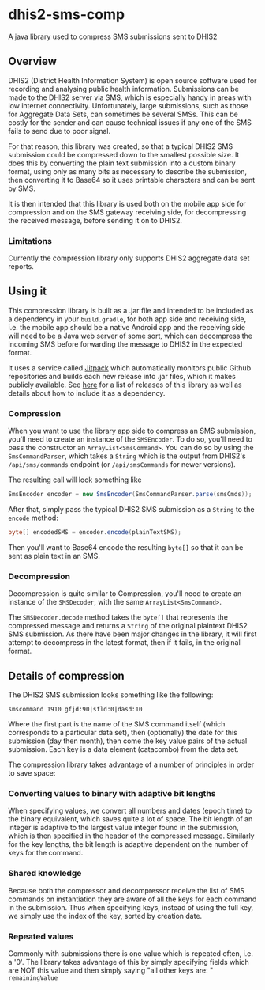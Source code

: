 # dhis2-sms-comp

A java library used to compress SMS submissions sent to DHIS2

## Overview

DHIS2 (District Health Information System) is open source software used for recording and analysing public health information. Submissions can be made to the DHIS2 server via SMS, which is especially handy in areas with low internet connectivity. Unfortunately, large submissions, such as those for Aggregate Data Sets, can sometimes be several SMSs. This can be costly for the sender and can cause technical issues if any one of the SMS fails to send due to poor signal.

For that reason, this library was created, so that a typical DHIS2 SMS submission could be compressed down to the smallest possible size. It does this by converting the plain text submission into a custom binary format, using only as many bits as necessary to describe the submission, then converting it to Base64 so it uses printable characters and can be sent by SMS.

It is then intended that this library is used both on the mobile app side for compression and on the SMS gateway receiving side, for decompressing the received message, before sending it on to DHIS2.

### Limitations

Currently the compression library only supports DHIS2 aggregate data set reports.

## Using it

This compression library is built as a .jar file and intended to be included as a dependency in your `build.gradle`, for both app side and receiving side, i.e. the mobile app should be a native Android app and the receiving side will need to be a Java web server of some sort, which can decompress the incoming SMS before forwarding the message to DHIS2 in the expected format.

It uses a service called [Jitpack](https://jitpack.io) which automatically monitors public Github repositories and builds each new release into .jar files, which it makes publicly available. See [here](https://jitpack.io/#eHealthAfrica/dhis2-sms-comp) for a list of releases of this library as well as details about how to include it as a dependency.

### Compression

When you want to use the library app side to compress an SMS submission, you'll need to create an instance of the `SMSEncoder`. To do so, you'll need to pass the constructor an `ArrayList<SmsCommand>`. You can do so by using the `SmsCommandParser`, which takes a `String` which is the output from DHIS2's `/api/sms/commands` endpoint (or `/api/smsCommands` for newer versions).

The resulting call will look something like

```java
SmsEncoder encoder = new SmsEncoder(SmsCommandParser.parse(smsCmds));
```

After that, simply pass the typical DHIS2 SMS submission as a `String` to the `encode` method:

```java
byte[] encodedSMS = encoder.encode(plainTextSMS);
```

Then you'll want to Base64 encode the resulting `byte[]` so that it can be sent as plain text in an SMS.

### Decompression

Decompression is quite similar to Compression, you'll need to create an instance of the `SMSDecoder`, with the same `ArrayList<SmsCommand>`.

The `SMSDecoder.decode` method takes the `byte[]` that represents the compressed message and returns a `String` of the original plaintext DHIS2 SMS submission. As there have been major changes in the library, it will first attempt to decompress in the latest format, then if it fails, in the original format.

## Details of compression

The DHIS2 SMS submission looks something like the following:

```
smscommand 1910 gfjd:90|sfld:0|dasd:10
```

Where the first part is the name of the SMS command itself (which corresponds to a particular data set), then (optionally) the date for this submission (day then month), then come the key value pairs of the actual submission. Each key is a data element (catacombo) from the data set.

The compression library takes advantage of a number of principles in order to save space:

### Converting values to binary with adaptive bit lengths

When specifying values, we convert all numbers and dates (epoch time) to the binary equivalent, which saves quite a lot of space. The bit length of an integer is adaptive to the largest value integer found in the submission, which is then specified in the header of the compressed message. Similarly for the key lengths, the bit length is adaptive dependent on the number of keys for the command.

### Shared knowledge

Because both the compressor and decompressor receive the list of SMS commands on instantiation they are aware of all the keys for each command in the submission. Thus when specifying keys, instead of using the full key, we simply use the index of the key, sorted by creation date.

### Repeated values

Commonly with submissions there is one value which is repeated often, i.e. a '0'. The library takes advantage of this by simply specifying fields which are NOT this value and then simply saying "all other keys are: " `remainingValue`

